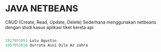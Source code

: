 # JAVA NETBEANS

CRUD (Create, Read, Update, Delete) Sederhana menggunakan netbeans dengan studi kasus aplikasi tiket kereta api


``` java

1917051053 Lulu Agustin
1957051010 Qurrota Aini Dila Az zahra

```
